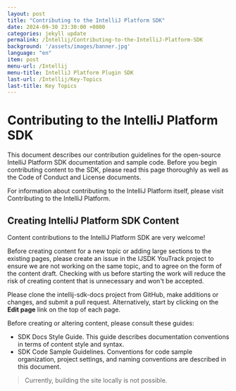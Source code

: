 ```yaml
---
layout: post
title: "Contributing to the IntelliJ Platform SDK"
date: 2024-09-30 23:30:00 +0800
categories: jekyll update
permalink: /Intellij/Contributing-to-the-IntelliJ-Platform-SDK
background: '/assets/images/banner.jpg'
language: "en"
item: post
menu-url: /Intellij
menu-title: IntelliJ Platform Plugin SDK
last-url: /Intellij/Key-Topics
last-title: Key Topics
---
```


# Contributing to the IntelliJ Platform SDK

This document describes our contribution guidelines for the open-source IntelliJ Platform SDK documentation and sample code. Before you begin contributing content to the SDK, please read this page thoroughly as well as the Code of Conduct and License documents.

For information about contributing to the IntelliJ Platform itself, please visit Contributing to the IntelliJ Platform.

## Creating IntelliJ Platform SDK Content

Content contributions to the IntelliJ Platform SDK are very welcome!

Before creating content for a new topic or adding large sections to the existing pages, please create an issue in the IJSDK YouTrack project to ensure we are not working on the same topic, and to agree on the form of the content draft. Checking with us before starting the work will reduce the risk of creating content that is unnecessary and won't be accepted.

Please clone the intellij-sdk-docs project from GitHub, make additions or changes, and submit a pull request. Alternatively, start by clicking on the **Edit page** link on the top of each page.

Before creating or altering content, please consult these guides:

- SDK Docs Style Guide. This guide describes documentation conventions in terms of content style and syntax.
- SDK Code Sample Guidelines. Conventions for code sample organization, project settings, and naming conventions are described in this document.

> Currently, building the site locally is not possible.